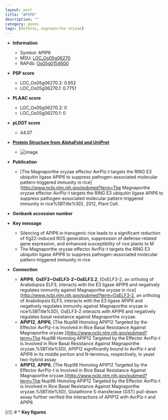 ```yaml
---
layout: post
title: "APIP6"
description: ""
category: genes
tags: [defense, magnaporthe oryzae]
---
```


* **Information**  
    + Symbol: APIP6  
    + MSU: [LOC_Os05g06270](http://rice.plantbiology.msu.edu/cgi-bin/ORF_infopage.cgi?orf=LOC_Os05g06270)  
    + RAPdb: [Os05g0154600](http://rapdb.dna.affrc.go.jp/viewer/gbrowse_details/irgsp1?name=Os05g0154600)  

* **PSP score**  
    + LOC_Os05g06270.2: 0.852 
    + LOC_Os05g06270.1: 0.7751 

* **PLAAC score**  
    + LOC_Os05g06270.2: 0 
    + LOC_Os05g06270.1: 0 

* **pLDDT score**
    + 44.07

* **[Protein Structure from AlphaFold and UniProt](https://www.uniprot.org/uniprotkb/Q0DKM6/entry#structure)**
    + ![image](https://ricepsp.github.io/images/Q0/AF-Q0DKM6-F1.png)

* **Publication**  
    + [The Magnaporthe oryzae effector AvrPiz-t targets the RING E3 ubiquitin ligase APIP6 to suppress pathogen-associated molecular pattern-triggered immunity in rice](http://www.ncbi.nlm.nih.gov/pubmed?term=The Magnaporthe oryzae effector AvrPiz-t targets the RING E3 ubiquitin ligase APIP6 to suppress pathogen-associated molecular pattern-triggered immunity in rice%5BTitle%5D), 2012, Plant Cell.

* **Genbank accession number**  

* **Key message**  
    + Silencing of APIP6 in transgenic rice leads to a significant reduction of flg22-induced ROS generation, suppression of defense-related gene expression, and enhanced susceptibility of rice plants to M
    + The Magnaporthe oryzae effector AvrPiz-t targets the RING E3 ubiquitin ligase APIP6 to suppress pathogen-associated molecular pattern-triggered immunity in rice

* **Connection**  
    + __APIP6__, __OsEF3~OsELF3-2~OsELF3.2__, [OsELF3-2, an ortholog of Arabidopsis ELF3, interacts with the E3 ligase APIP6 and negatively regulates immunity against Magnaporthe oryzae in rice](http://www.ncbi.nlm.nih.gov/pubmed?term=OsELF3-2, an ortholog of Arabidopsis ELF3, interacts with the E3 ligase APIP6 and negatively regulates immunity against Magnaporthe oryzae in rice%5BTitle%5D), OsELF3-2 interacts with APIP6 and negatively regulates basal resistance against Magnaporthe oryzae.
    + __APIP12__, __APIP6__, [The Nup98 Homolog APIP12 Targeted by the Effector AvrPiz-t is Involved in Rice Basal Resistance Against Magnaporthe oryzae.](http://www.ncbi.nlm.nih.gov/pubmed?term=The Nup98 Homolog APIP12 Targeted by the Effector AvrPiz-t is Involved in Rice Basal Resistance Against Magnaporthe oryzae.%5BTitle%5D), APIP12 significantly bound to AvrPiz-t and APIP6 in its middle portion and N-terminus, respectively, in yeast two-hybrid assay
    + __APIP12__, __APIP6__, [The Nup98 Homolog APIP12 Targeted by the Effector AvrPiz-t is Involved in Rice Basal Resistance Against Magnaporthe oryzae.](http://www.ncbi.nlm.nih.gov/pubmed?term=The Nup98 Homolog APIP12 Targeted by the Effector AvrPiz-t is Involved in Rice Basal Resistance Against Magnaporthe oryzae.%5BTitle%5D), Glutathione S-transferase (GST) pull-down assay further verified the interactions of APIP12 with AvrPiz-t and APIP6

[//]: # * **Key figures**  


